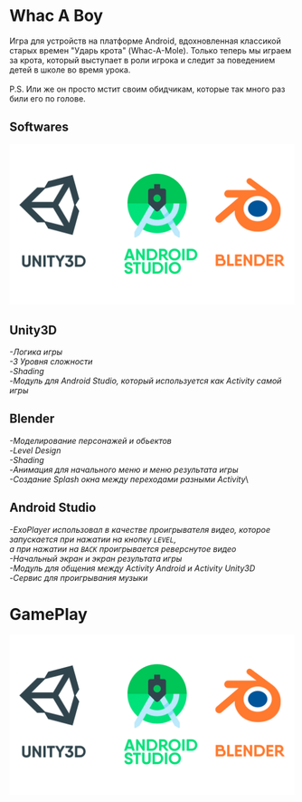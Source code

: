 Whac A Boy
==========

Игра для устройств на платформе Android, вдохновленная классикой старых времен "Ударь крота" (Whac-A-Mole). Только теперь мы играем за крота, который выступает в роли игрока и следит за поведением детей в школе во время урока.\
\
P.S. Или же он просто мстит своим обидчикам, которые так много раз били его по голове.

Softwares
---------

![](footage/softwares_image.png)

Unity3D
-------------
*-Логика игры*\
*-3 Уровня сложности*\
*-Shading*\
*-Модуль для Android Studio, который используется как Activity самой игры*
  
Blender
-----------

*-Моделирование персонажей и обьектов*\
*-Level Design*\
*-Shading*\
*-Анимация для начального меню и меню результата игры*\
*-Создание Splash окна между переходами разными Activity*\

Android Studio
-----------

*-ExoPlayer использовал в качестве проигрывателя видео, которое запускается при нажатии на кнопку ```LEVEL```,\
а при нажатии на ```BACK``` проигрывается реверснутое видео*\
*-Начальный экран и экран результата игры*\
*-Модуль для общения между Activity Android и Activity Unity3D*\
*-Сервис для проигрывания музыки*

GamePlay
===========
<a href="https://youtu.be/lf6Qf8Lmblc" target="_blank"><img src="footage/softwares_image.png" 
alt="GAMEPLAY" width="600"/></a>


